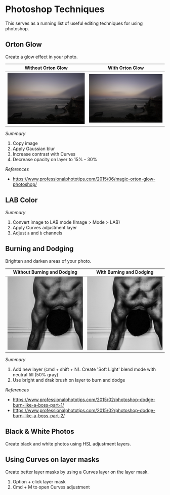 # Photoshop Techniques

This serves as a running list of useful editing techniques for using photoshop.

##  Orton Glow

Create a glow effect in your photo.

| Without Orton Glow | With Orton Glow |
|---|---|
| ![Without Orton Glow](https://raw.githubusercontent.com/benrudolph/photoshop-techniques/master/OrtonGlow/DSC_6755_no_glow.jpg) | ![With Orton Glow](https://raw.githubusercontent.com/benrudolph/photoshop-techniques/master/OrtonGlow/DSC_6755.jpg) |

*Summary*

1. Copy image
2. Apply Gaussian blur
3. Increase contrast with Curves
4. Decrease opacity on layer to 15% - 30%

*References*

- https://www.professionalphototips.com/2015/06/magic-orton-glow-photoshop/


## LAB Color

*Summary*

1. Convert image to LAB mode (Image > Mode > LAB)
2. Apply Curves adjustment layer
3. Adjust `a` and `b` channels

## Burning and Dodging

Brighten and darken areas of your photo.

| Without Burning and Dodging | With Burning and Dodging|
|---|---|
| ![Without Orton Glow](https://raw.githubusercontent.com/benrudolph/photoshop-techniques/master/DodgeBurn/DSC_6598.jpg) | ![With Orton Glow](https://raw.githubusercontent.com/benrudolph/photoshop-techniques/master/DodgeBurn/DSC_6598_with_dodge_burn.jpg) |

*Summary*

1. Add new layer (cmd + shift + N). Create 'Soft Light' blend mode with neutral fill (50% gray)
2. Use bright and drak brush on layer to burn and dodge

*References*

- https://www.professionalphototips.com/2015/02/photoshop-dodge-burn-like-a-boss-part-1/
- https://www.professionalphototips.com/2015/02/photoshop-dodge-burn-like-a-boss-part-2/

## Black & White Photos

Create black and white photos using HSL adjustment layers.

## Using Curves on layer masks

Create better layer masks by using a Curves layer on the layer mask.

1. Option + click layer mask
2. Cmd + M to open Curves adjustment
